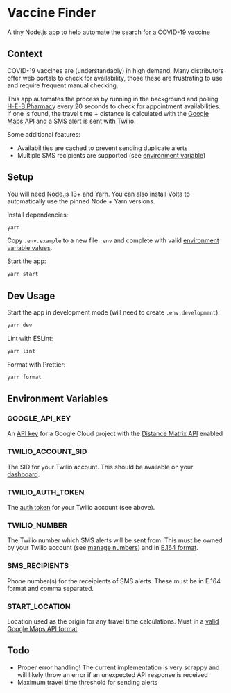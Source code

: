 # Vaccine Finder

A tiny Node.js app to help automate the search for a COVID-19 vaccine

## Context

COVID-19 vaccines are (understandably) in high demand. Many distributors offer web portals to check for availability, those these are frustrating to use and require frequent manual checking.

This app automates the process by running in the background and polling [H-E-B Pharmacy](https://vaccine.heb.com) every 20 seconds to check for appointment availabilities. If one is found, the travel time + distance is calculated with the [Google Maps API](https://developers.google.com/maps/documentation/distance-matrix/overview) and a SMS alert is sent with [Twilio](https://www.twilio.com/sms).

Some additional features:

- Availabilities are cached to prevent sending duplicate alerts
- Multiple SMS recipients are supported (see [environment variable](#sms_recipients))

## Setup

You will need [Node.js](https://nodejs.org/en) 13+ and [Yarn](https://yarnpkg.com). You can also install [Volta](https://volta.sh) to automatically use the pinned Node + Yarn versions.

Install dependencies:

```bash
yarn
```

Copy `.env.example` to a new file `.env` and complete with valid [environment variable values](#environment-variables).

Start the app:

```bash
yarn start
```

## Dev Usage

Start the app in development mode (will need to create `.env.development`):

```bash
yarn dev
```

Lint with ESLint:

```bash
yarn lint
```

Format with Prettier:

```bash
yarn format
```

## Environment Variables

### GOOGLE_API_KEY

An [API key](https://cloud.google.com/docs/authentication/api-keys) for a Google Cloud project with the [Distance Matrix API](https://developers.google.com/maps/documentation/distance-matrix/overview) enabled

### TWILIO_ACCOUNT_SID

The SID for your Twilio account. This should be available on your [dashboard](https://www.twilio.com/console).

### TWILIO_AUTH_TOKEN

The [auth token](https://support.twilio.com/hc/en-us/articles/223136027-Auth-Tokens-and-How-to-Change-Them) for your Twilio account (see above).

### TWILIO_NUMBER

The Twilio number which SMS alerts will be sent from. This must be owned by your Twilio account (see [manage numbers](https://www.twilio.com/console/phone-numbers/incoming)) and in [E.164 format](https://www.twilio.com/docs/glossary/what-e164).

### SMS_RECIPIENTS

Phone number(s) for the receipients of SMS alerts. These must be in E.164 format and comma separated.

### START_LOCATION

Location used as the origin for any travel time calculations. Must in a [valid Google Maps API format](https://developers.google.com/maps/documentation/distance-matrix/overview#required-parameters).

## Todo

- Proper error handling! The current implementation is very scrappy and will likely throw an error if an unexpected API response is received
- Maximum travel time threshold for sending alerts

